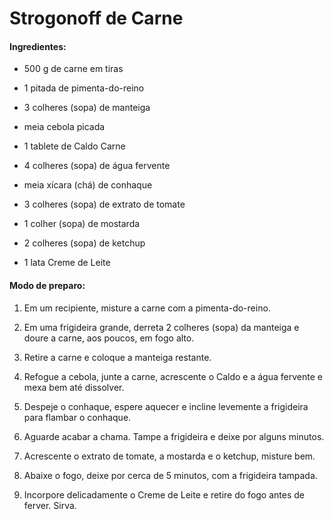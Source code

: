 # Strogonoff de Carne



#### Ingredientes:

* 500 g de carne em tiras
* 1 pitada de pimenta-do-reino
* 3 colheres (sopa) de manteiga
* meia cebola picada
* 1 tablete de Caldo Carne
* 4 colheres (sopa) de água fervente
* meia xícara (chá) de conhaque
* 3 colheres (sopa) de extrato de tomate

* 1 colher (sopa) de mostarda

* 2 colheres (sopa) de ketchup

* 1 lata Creme de Leite

  

#### Modo de preparo:

1. Em um recipiente, misture a carne com a pimenta-do-reino.

2. Em uma frigideira grande, derreta 2 colheres (sopa) da manteiga e doure a carne, aos poucos, em fogo alto.

3. Retire a carne e coloque a manteiga restante.

4. Refogue a cebola, junte a carne, acrescente o Caldo e a água fervente e mexa bem até dissolver.

5. Despeje o conhaque, espere aquecer e incline levemente a frigideira para flambar o conhaque.

6. Aguarde acabar a chama. Tampe a frigideira e deixe por alguns minutos.

7. Acrescente o extrato de tomate, a mostarda e o ketchup, misture bem.

8. Abaixe o fogo, deixe por cerca de 5 minutos, com a frigideira tampada.

9. Incorpore delicadamente o Creme de Leite e retire do fogo antes de ferver. Sirva.